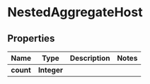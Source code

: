 

# NestedAggregateHost


## Properties

Name | Type | Description | Notes
------------ | ------------- | ------------- | -------------
**count** | **Integer** |  | 



